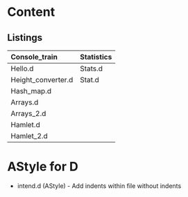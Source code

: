# Content

## Listings

|Console_train      |   Statistics     |
|:------------------|:-----------------|
|Hello.d            |Stats.d	       |  
|Height_converter.d |Stat.d	       |
|Hash_map.d         |		       |
|Arrays.d	    |		       |
|Arrays_2.d	    |		       |
|Hamlet.d	    |		       |
|Hamlet_2.d	    |		       |

# AStyle for D

* intend.d (AStyle) - Add indents within file without indents

